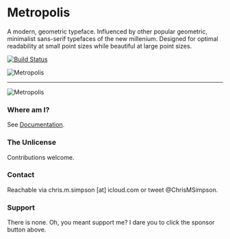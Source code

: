 # Metropolis

A modern, geometric typeface. Influenced by other popular geometric, minimalist sans-serif typefaces of the new millenium. Designed for optimal readability at small point sizes while beautiful at large point sizes.

[![Build Status](https://travis-ci.org/travis-ci/travis-web.svg?branch=master)](https://travis-ci/travis-ci/travis-web)

![Metropolis](./Specimens/Metro-1.png)

---

![Metropolis](./Specimens/Metro-2.png)

### Where am I?

See [Documentation](./Documentation/Documentation.md).

### The Unlicense

Contributions welcome.

### Contact

Reachable via chris.m.simpson [at] icloud.com or tweet @ChrisMSimpson.

### Support

There is none. Oh, you meant support me? I dare you to click the sponsor button above.

